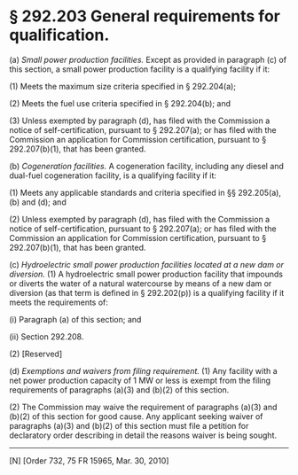 # § 292.203   General requirements for qualification.

(a) *Small power production facilities.* Except as provided in paragraph (c) of this section, a small power production facility is a qualifying facility if it:


(1) Meets the maximum size criteria specified in § 292.204(a);


(2) Meets the fuel use criteria specified in § 292.204(b); and


(3) Unless exempted by paragraph (d), has filed with the Commission a notice of self-certification, pursuant to § 292.207(a); or has filed with the Commission an application for Commission certification, pursuant to § 292.207(b)(1), that has been granted.


(b) *Cogeneration facilities.* A cogeneration facility, including any diesel and dual-fuel cogeneration facility, is a qualifying facility if it:


(1) Meets any applicable standards and criteria specified in §§ 292.205(a), (b) and (d); and


(2) Unless exempted by paragraph (d), has filed with the Commission a notice of self-certification, pursuant to § 292.207(a); or has filed with the Commission an application for Commission certification, pursuant to § 292.207(b)(1), that has been granted.


(c) *Hydroelectric small power production facilities located at a new dam or diversion.* (1) A hydroelectric small power production facility that impounds or diverts the water of a natural watercourse by means of a new dam or diversion (as that term is defined in § 292.202(p)) is a qualifying facility if it meets the requirements of:


(i) Paragraph (a) of this section; and


(ii) Section 292.208.


(2) [Reserved]


(d) *Exemptions and waivers from filing requirement.* (1) Any facility with a net power production capacity of 1 MW or less is exempt from the filing requirements of paragraphs (a)(3) and (b)(2) of this section.


(2) The Commission may waive the requirement of paragraphs (a)(3) and (b)(2) of this section for good cause. Any applicant seeking waiver of paragraphs (a)(3) and (b)(2) of this section must file a petition for declaratory order describing in detail the reasons waiver is being sought.



---

[N] [Order 732, 75 FR 15965, Mar. 30, 2010]




